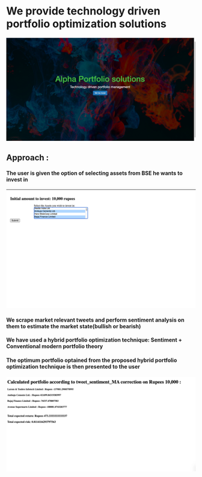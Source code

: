 # We provide technology driven portfolio optimization solutions
![](readme_images/ss1.png)

## Approach :
#### The user is given the option of selecting assets from BSE he wants to invest in
![](readme_images/ss2.png)

#### We scrape market relevant tweets and perform sentiment analysis on them to estimate the market state(bullish or bearish)
#### We have used a hybrid portfolio optimization technique: Sentiment + Conventional modern portfolio theory
#### The optimum portfolio optained from the proposed hybrid portfolio optimization technique is then presented to the user 

![](readme_images/ss3.png)
